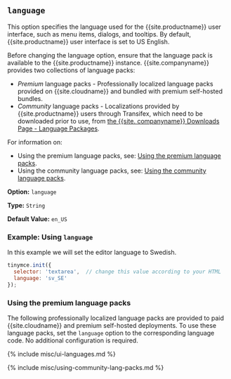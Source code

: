 ## `language`

This option specifies the language used for the {{site.productname}} user interface, such as menu items, dialogs, and tooltips. By default, {{site.productname}} user interface is set to US English.

Before changing the language option, ensure that the language pack is available to the {{site.productname}} instance. {{site.companyname}} provides two collections of language packs:

- _Premium_ language packs - Professionally localized language packs provided on {{site.cloudname}} and bundled with premium self-hosted bundles.
- _Community_ language packs - Localizations provided by {{site.productname}} users through Transifex, which need to be downloaded prior to use, from [the {{site. companyname}} Downloads Page - Language Packages]({{site.gettiny}}/language-packages/).

For information on:

- Using the premium language packs, see: [Using the premium language packs](#usingthepremiumlanguagepacks).
- Using the community language packs, see: [Using the community language packs](#usingthecommunitylanguagepacks).

**Option:** `language`

**Type:** `String`

**Default Value:** `en_US`

### Example: Using `language`

In this example we will set the editor language to Swedish.

```js
tinymce.init({
  selector: 'textarea',  // change this value according to your HTML
  language: 'sv_SE'
});
```

### Using the premium language packs

The following professionally localized language packs are provided to paid {{site.cloudname}} and premium self-hosted deployments. To use these language packs, set the `language` option to the corresponding language code. No additional configuration is required.

{% include misc/ui-languages.md %}

{% include misc/using-community-lang-packs.md %}
